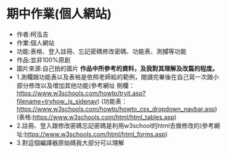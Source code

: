 # 期中作業(個人網站)
* 作者:柯泓吉
* 作業:個人網站
* 功能:表格、登入註冊、忘記密碼修改密碼、功能表、測攔等功能
* 作品:並非100%原創
* 圖片來源:自己拍的圖片
**作品中所參考的資料，及我對其理解及改篇的程度。**
* 1.測欄跟功能表以及表格是依照老師給的範例，閱讀完畢後在自己寫一次跟小部分修改以及增加其他功能(參考網址 側欄：https://www.w3schools.com/howto/tryit.asp?filename=tryhow_js_sidenav)
(功能表：https://www.w3schools.com/howto/howto_css_dropdown_navbar.asp)
(表格:https://www.w3schools.com/html/html_tables.asp)
* 2.註冊、登入跟修改密碼忘記密碼是利用w3school的html去做修改的(參考網址:https://www.w3schools.com/html/html_forms.asp)
* 3.對這個編譯器原始碼我大部分可以理解